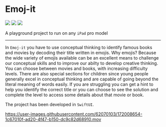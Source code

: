  # Emoj-it 
 [![](https://img.shields.io/badge/iOS-15.8-orange)](#)
[![](https://img.shields.io/badge/Platforms-iPad-blue)](#)
[![](https://img.shields.io/badge/Category-Game-brightgreen)](#)

 A playground project to run on any `iPad` pro model
 
 ___
 
 In `Emoj-it` you have to use conceptual thinking to identify famous books and movies by decoding their title written in emojis. Why emojis? Because the wide
 variety of emojis available can be an excellent means to challenge our conceptual skills and to improve our abilty to develop creative thinking. You can choose
 between movies and books, with increasing difficulty levels. There are also special sections for children since young people generally excel in conceptual thinking
 and are capable of going beyond the literal meaning of words easily. If you are struggling you can get a hint to help you identify the correct title or you can choose to see
 the solution and complete the level to access some details about that movie or book.
 
 The project has been developed in `SwiftUI`. 
 

https://user-images.githubusercontent.com/62070103/172008654-1c67010f-ad20-4f47-b150-dc9c82d68910.mov




 
 
 
 
 
 
 
 
 
